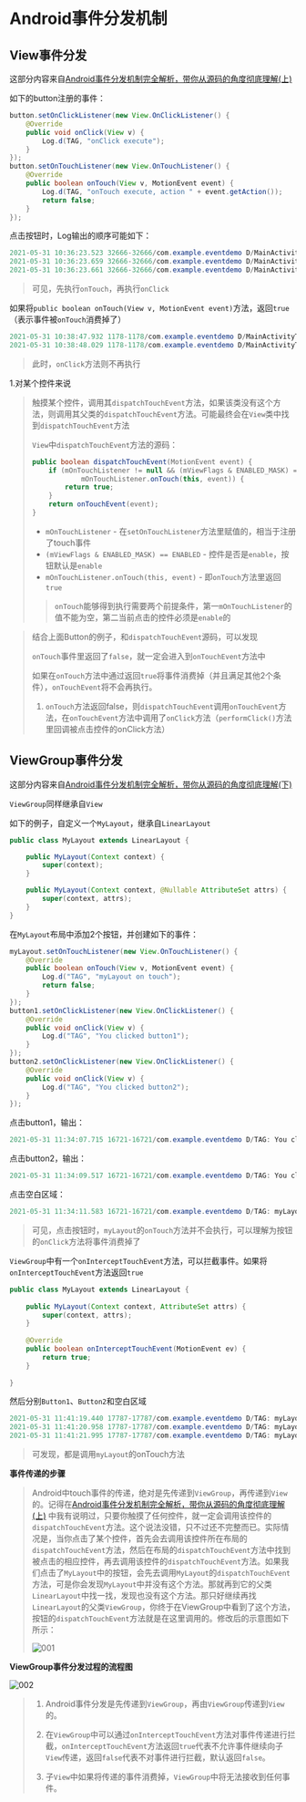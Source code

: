 # Android事件分发机制

## View事件分发

这部分内容来自[Android事件分发机制完全解析，带你从源码的角度彻底理解(上)](https://blog.csdn.net/guolin_blog/article/details/9097463)

如下的button注册的事件：

```java
button.setOnClickListener(new View.OnClickListener() {
    @Override
    public void onClick(View v) {
        Log.d(TAG, "onClick execute");
    }
});
button.setOnTouchListener(new View.OnTouchListener() {
    @Override
    public boolean onTouch(View v, MotionEvent event) {
        Log.d(TAG, "onTouch execute, action " + event.getAction());
        return false;
    }
});
```

点击按钮时，Log输出的顺序可能如下：

```java
2021-05-31 10:36:23.523 32666-32666/com.example.eventdemo D/MainActivityTag: onTouch execute, action 0
2021-05-31 10:36:23.659 32666-32666/com.example.eventdemo D/MainActivityTag: onTouch execute, action 1
2021-05-31 10:36:23.661 32666-32666/com.example.eventdemo D/MainActivityTag: onClick execute
```

> 可见，先执行`onTouch`，再执行`onClick`



如果将`public boolean onTouch(View v, MotionEvent event)`方法，返回`true`（表示事件被`onTouch`消费掉了）

```java
2021-05-31 10:38:47.932 1178-1178/com.example.eventdemo D/MainActivityTag: onTouch execute, action 0
2021-05-31 10:38:48.029 1178-1178/com.example.eventdemo D/MainActivityTag: onTouch execute, action 1
```

> 此时，`onClick`方法则不再执行





1.对某个控件来说

> 触摸某个控件，调用其`dispatchTouchEvent`方法，如果该类没有这个方法，则调用其父类的`dispatchTouchEvent`方法。可能最终会在`View`类中找到`dispatchTouchEvent`方法
>
> `View`中`dispatchTouchEvent`方法的源码：
>
> ```java
> public boolean dispatchTouchEvent(MotionEvent event) {
>     if (mOnTouchListener != null && (mViewFlags & ENABLED_MASK) == ENABLED &&
>             mOnTouchListener.onTouch(this, event)) {
>         return true;
>     }
>     return onTouchEvent(event);
> }
> ```
>
> + `mOnTouchListener` - 在`setOnTouchListener`方法里赋值的，相当于注册了touch事件
> + `(mViewFlags & ENABLED_MASK) == ENABLED` - 控件是否是`enable`，按钮默认是`enable`
> + `mOnTouchListener.onTouch(this, event)`  - 即`onTouch`方法里返回`true`
>
> > `onTouch`能够得到执行需要两个前提条件，第一`mOnTouchListener`的值不能为空，第二当前点击的控件必须是`enable`的



> 结合上面Button的例子，和`dispatchTouchEvent`源码，可以发现
>
> `onTouch`事件里返回了`false`，就一定会进入到`onTouchEvent`方法中
>
> 如果在`onTouch`方法中通过返回`true`将事件消费掉（并且满足其他2个条件），`onTouchEvent`将不会再执行。
>
> 1. `onTouch`方法返回false，则`dispatchTouchEvent`调用`onTouchEvent`方法，在`onTouchEvent`方法中调用了`onClick`方法（`performClick()`方法里回调被点击控件的onClick方法）



## ViewGroup事件分发

这部分内容来自[Android事件分发机制完全解析，带你从源码的角度彻底理解(下)](https://blog.csdn.net/guolin_blog/article/details/8744400)

`ViewGroup`同样继承自`View`

如下的例子，自定义一个`MyLayout`，继承自`LinearLayout`

```java
public class MyLayout extends LinearLayout {

    public MyLayout(Context context) {
        super(context);
    }

    public MyLayout(Context context, @Nullable AttributeSet attrs) {
        super(context, attrs);
    }
}
```

在`MyLayout`布局中添加2个按钮，并创建如下的事件：

```java
myLayout.setOnTouchListener(new View.OnTouchListener() {
    @Override
    public boolean onTouch(View v, MotionEvent event) {
        Log.d("TAG", "myLayout on touch");
        return false;
    }
});
button1.setOnClickListener(new View.OnClickListener() {
    @Override
    public void onClick(View v) {
        Log.d("TAG", "You clicked button1");
    }
});
button2.setOnClickListener(new View.OnClickListener() {
    @Override
    public void onClick(View v) {
        Log.d("TAG", "You clicked button2");
    }
});
```

点击button1，输出：

```java
2021-05-31 11:34:07.715 16721-16721/com.example.eventdemo D/TAG: You clicked button1
```

点击button2，输出：

```java
2021-05-31 11:34:09.517 16721-16721/com.example.eventdemo D/TAG: You clicked button2
```

点击空白区域：

```java
2021-05-31 11:34:11.583 16721-16721/com.example.eventdemo D/TAG: myLayout on touch
```



> 可见，点击按钮时，`myLayout`的`onTouch`方法并不会执行，可以理解为按钮的`onClick`方法将事件消费掉了



`ViewGroup`中有一个`onInterceptTouchEvent`方法，可以拦截事件。如果将`onInterceptTouchEvent`方法返回`true`

```java
public class MyLayout extends LinearLayout {
 
	public MyLayout(Context context, AttributeSet attrs) {
		super(context, attrs);
	}
	
	@Override
	public boolean onInterceptTouchEvent(MotionEvent ev) {
		return true;
	}
	
}
```

然后分别`Button1`、`Button2`和空白区域

```java
2021-05-31 11:41:19.440 17787-17787/com.example.eventdemo D/TAG: myLayout on touch
2021-05-31 11:41:20.958 17787-17787/com.example.eventdemo D/TAG: myLayout on touch
2021-05-31 11:41:21.995 17787-17787/com.example.eventdemo D/TAG: myLayout on touch
```

> 可发现，都是调用`myLayout`的onTouch方法



**事件传递的步骤**

> Android中touch事件的传递，绝对是先传递到`ViewGroup`，再传递到`View`的。记得在[Android事件分发机制完全解析，带你从源码的角度彻底理解(上)](http://blog.csdn.net/sinyu890807/article/details/9097463) 中我有说明过，只要你触摸了任何控件，就一定会调用该控件的`dispatchTouchEvent`方法。这个说法没错，只不过还不完整而已。实际情况是，当你点击了某个控件，首先会去调用该控件所在布局的`dispatchTouchEvent`方法，然后在布局的`dispatchTouchEvent`方法中找到被点击的相应控件，再去调用该控件的`dispatchTouchEvent`方法。如果我们点击了`MyLayout`中的按钮，会先去调用`MyLayout`的`dispatchTouchEvent`方法，可是你会发现`MyLayout`中并没有这个方法。那就再到它的父类`LinearLayout`中找一找，发现也没有这个方法。那只好继续再找`LinearLayout`的父类`ViewGroup`，你终于在ViewGroup中看到了这个方法，按钮的`dispatchTouchEvent`方法就是在这里调用的。修改后的示意图如下所示：
>
> ![001](https://github.com/winfredzen/Android-Basic/blob/master/%E8%BF%9B%E9%98%B6/image/001.png)





**ViewGroup事件分发过程的流程图**

![002](https://github.com/winfredzen/Android-Basic/blob/master/%E8%BF%9B%E9%98%B6/image/002.png)



> 1. Android事件分发是先传递到`ViewGroup`，再由`ViewGroup`传递到`View`的。
>
> 2. 在`ViewGroup`中可以通过`onInterceptTouchEvent`方法对事件传递进行拦截，`onInterceptTouchEvent`方法返回`true`代表不允许事件继续向子`View`传递，返回`false`代表不对事件进行拦截，默认返回`false`。
>
> 3. 子`View`中如果将传递的事件消费掉，`ViewGroup`中将无法接收到任何事件。























